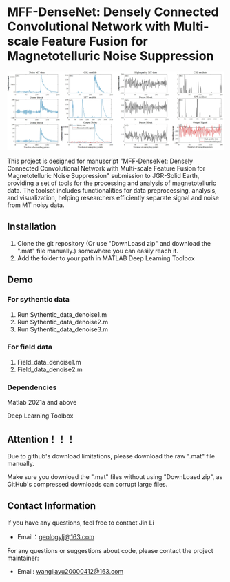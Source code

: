 # MFF-DenseNet: Densely Connected Convolutional Network with Multi-scale Feature Fusion for Magnetotelluric Noise Suppression
![image](https://github.com/jiayukk/Figure/blob/main/Figure22.jpg)

This project is designed for manuscript "MFF-DenseNet: Densely Connected Convolutional Network with Multi-scale Feature Fusion for Magnetotelluric Noise Suppression" submission to JGR-Solid Earth, providing a set of tools for the processing and analysis of magnetotelluric data. The toolset includes functionalities for data preprocessing, analysis, and visualization, helping researchers efficiently separate signal and noise from MT noisy data.

## Installation
1. Clone the git repository (Or use "DownLoasd zip" and download the ".mat" file manually.) somewhere you can easily reach it.
2. Add the folder to your path in MATLAB
Deep Learning Toolbox

## Demo

### For sythentic data 
1. Run Sythentic_data_denoise1.m
2. Run Sythentic_data_denoise2.m
3. Run Sythentic_data_denoise3.m

### For field data
1. Field_data_denoise1.m
2. Field_data_denoise2.m

### Dependencies
Matlab 2021a and above

Deep Learning Toolbox

## Attention！！！
Due to github's download limitations, please download the raw ".mat" file manually.

Make sure you download the ".mat" files without using "DownLoasd zip", as GitHub's compressed downloads can corrupt large files. 

## Contact Information
If you have any questions, feel free to contact Jin Li
- Email：geologylj@163.com

For any questions or suggestions about code, please contact the project maintainer:
- Email: wangjiayu20000412@163.com

